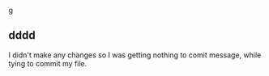 g

## dddd
I didn't make any changes so I was getting nothing to comit message, while tying to commit my file.